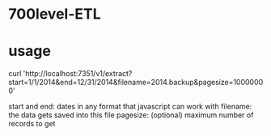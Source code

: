 700level-ETL
============


usage
=====

curl 'http://localhost:7351/v1/extract?start=1/1/2014&end=12/31/2014&filename=2014.backup&pagesize=10000000'

start and end:  dates in any format that javascript can work with
filename:  the data gets saved into this file
pagesize:  (optional) maximum number of records to get
